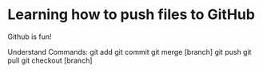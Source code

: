 # Learning how to push files to GitHub # 
Github is fun!

Understand Commands:
git add
git commit
git merge [branch]
git push
git pull
git checkout [branch]